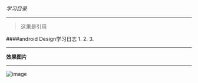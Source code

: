 *学习目录*
***
> 这果是引用

####android Design学习日志
1.
2.
3.
***
**效果图片**
***
![image](https://github.com/BraveAction/MaterialDesign_learning/raw/master/app/screenshot1.png)
